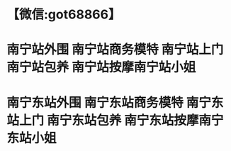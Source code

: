 # 【微信:got68866】
# 南宁站外围 南宁站商务模特 南宁站上门 南宁站包养 南宁站按摩南宁站小姐 
# 南宁东站外围 南宁东站商务模特 南宁东站上门 南宁东站包养 南宁东站按摩南宁东站小姐
